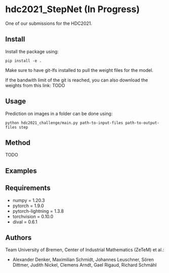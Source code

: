 # hdc2021_StepNet (In Progress)
One of our submissions for the HDC2021. 

## Install 

Install the package using:

```
pip install -e .
```
Make sure to have git-lfs installed to pull the weight files for the model. 

If the bandwith limit of the git is reached, you can also download the weights from this link: TODO

## Usage 

Prediction on images in a folder can be done using:

```
python hdc2021_challenge/main.py path-to-input-files path-to-output-files step
```

## Method

TODO

## Examples

## Requirements 

* numpy = 1.20.3
* pytorch = 1.9.0 
* pytorch-lightning = 1.3.8
* torchvision = 0.10.0
* dival = 0.6.1

## Authors

Team University of Bremen, Center of Industrial Mathematics (ZeTeM) et al.: 
- Alexander Denker, Maximilian Schmidt, Johannes Leuschner, Sören Dittmer, Judith Nickel, Clemens Arndt, Gael Rigaud, Richard Schmähl
